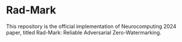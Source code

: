 # Rad-Mark
This repository is the official implementation of Neurocomputing 2024 paper, titled Rad-Mark: Reliable Adversarial Zero-Watermarking.
